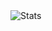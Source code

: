 <!DOCTYPEhtml>
<html>
<head>
</head>
<body>
<img src="https://mail.google.com/mail/u/0/?ui=2&ik=7f888b108e&view=fimg&th=1622bf3f86805c23&attid=0.1&disp=emb&realattid=1622bf3ea7d5ead28ea1&attbid=ANGjdJ_cbo2T3FfJVwChrQFnkwXr_rRWedZXoV1tk_hOqSZRz6eNMDN2ps_oBmlZhx4tR7YjaCfsCj1SwhNljGcXC6Sy9zqH2Odlm0sRFBWMzkhWnYZFPz-L-oCB2VQ&sz=s0-l75-ft&ats=1521157826805&rm=1622bf3f86805c23&zw&atsh=1" alt="Stats">
</body>
</html>

